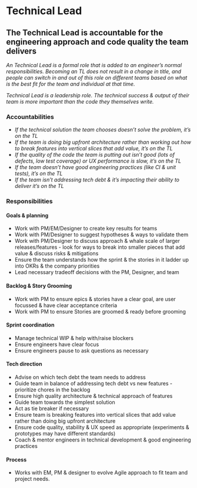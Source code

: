 Technical Lead
==============

## The Technical Lead is accountable for the engineering approach and code quality the team delivers 
*An Technical Lead is a formal role that is added to an engineer’s normal responsibilities. Becoming an TL does not result in a change in title, and people can switch in and out of this role on different teams based on what is the best fit for the team and individual at that time.*

*Technical Lead is a leadership role. The technical success & output of their team is more important than the code they themselves write.*

### Accountabilities

* *If the technical solution the team chooses doesn’t solve the problem, it’s on the TL*
* *If the team is doing big upfront architecture rather than working out how to break features into vertical slices that add value, it’s on the TL*
* *If the quality of the code the team is putting out isn’t good (lots of defects, low test coverage) or UX performance is slow, it’s on the TL*
* *If the team doesn’t have good engineering practices (like CI & unit tests), it’s on the TL*
* *If the team isn’t addressing tech debt & it’s impacting their ability to deliver it’s on the TL*

### Responsibilities

#### Goals & planning

* Work with PM/EM/Designer to create key results for teams
* Work with PM/Designer to suggest hypotheses & ways to validate them
* Work with PM/Designer to discuss approach & whale scale of larger releases/features - look for ways to break into smaller pieces that add value & discuss risks & mitigations
* Ensure the team understands how the sprint & the stories in it ladder up into OKRs & the company priorities
* Lead necessary tradeoff decisions with the PM, Designer, and team

#### Backlog & Story Grooming

* Work with PM to ensure epics & stories have a clear goal, are user focussed & have clear acceptance criteria
* Work with PM to ensure Stories are groomed & ready before grooming

#### Sprint coordination

* Manage technical WIP & help with/raise blockers
* Ensure engineers have clear focus
* Ensure engineers pause to ask questions as necessary

#### Tech direction

* Advise on which tech debt the team needs to address
* Guide team in balance of addressing tech debt vs new features - prioritize chores in the backlog
* Ensure high quality architecture & technical approach of features
* Guide team towards the simplest solution 
* Act as tie breaker if necessary
* Ensure team is breaking features into vertical slices that add value rather than doing big upfront architecture 
* Ensure code quality, stability & UX speed as appropriate (experiments & prototypes may have different standards)
* Coach & mentor engineers in technical development & good engineering practices

#### Process

* Works with EM, PM & designer to evolve Agile approach to fit team and project needs.
